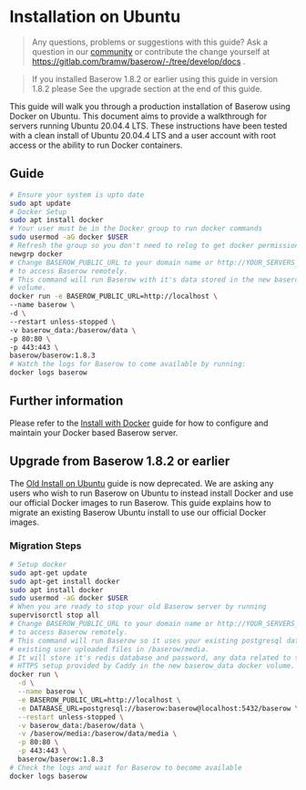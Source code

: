# Installation on Ubuntu

> Any questions, problems or suggestions with this guide? Ask a question in our
> [community](https://community.baserow.io/) or contribute the change yourself at
> https://gitlab.com/bramw/baserow/-/tree/develop/docs .

> If you installed Baserow 1.8.2 or earlier using this guide in version 1.8.2 please
> See the upgrade section at the end of this guide.

This guide will walk you through a production installation of Baserow using Docker 
on Ubuntu. This document aims to provide a walkthrough for servers running Ubuntu 
20.04.4 LTS. These instructions have been tested with a clean install of Ubuntu 
20.04.4 LTS and a user account with root access or the ability to run Docker containers. 

## Guide 

```bash
# Ensure your system is upto date
sudo apt update
# Docker Setup
sudo apt install docker
# Your user must be in the Docker group to run docker commands
sudo usermod -aG docker $USER
# Refresh the group so you don't need to relog to get docker permissions
newgrp docker 
# Change BASEROW_PUBLIC_URL to your domain name or http://YOUR_SERVERS_IP if you want
# to access Baserow remotely.
# This command will run Baserow with it's data stored in the new baserow_data docker 
# volume.
docker run -e BASEROW_PUBLIC_URL=http://localhost \
--name baserow \
-d \
--restart unless-stopped \
-v baserow_data:/baserow/data \
-p 80:80 \
-p 443:443 \
baserow/baserow:1.8.3
# Watch the logs for Baserow to come available by running:
docker logs baserow
```

## Further information 

Please refer to the [Install with Docker](install-with-docker.md) guide for how to
configure and maintain your Docker based Baserow server.

## Upgrade from Baserow 1.8.2 or earlier

The [Old Install on Ubuntu](old-install-on-ubuntu.md) guide is now deprecated. We are 
asking any users who wish to run Baserow on Ubuntu to instead install Docker and use our
official Docker images to run Baserow. This guide explains how to migrate an existing
Baserow Ubuntu install to use our official Docker images.

### Migration Steps

```bash
# Setup docker
sudo apt-get update
sudo apt-get install docker
sudo apt install docker
sudo usermod -aG docker $USER
# When you are ready to stop your old Baserow server by running
supervisorctl stop all
# Change BASEROW_PUBLIC_URL to your domain name or http://YOUR_SERVERS_IP if you want
# to access Baserow remotely.
# This command will run Baserow so it uses your existing postgresql database and your
# existing user uploaded files in /baserow/media. 
# It will store it's redis database and password, any data related to the automatic 
# HTTPS setup provided by Caddy in the new baserow_data docker volume.
docker run \
  -d \
  --name baserow \
  -e BASEROW_PUBLIC_URL=http://localhost \
  -e DATABASE_URL=postgresql://baserow:baserow@localhost:5432/baserow \
  --restart unless-stopped \
  -v baserow_data:/baserow/data \
  -v /baserow/media:/baserow/data/media \
  -p 80:80 \
  -p 443:443 \
  baserow/baserow:1.8.3
# Check the logs and wait for Baserow to become available
docker logs baserow
```

